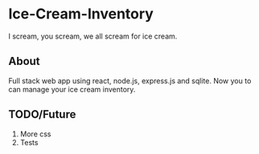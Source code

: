 # Ice-Cream-Inventory
I scream, you scream, we all scream for ice cream. 

## About

Full stack web app using react, node.js, express.js and sqlite. Now you to can manage your ice cream inventory. 

## TODO/Future

1. More css
2. Tests
